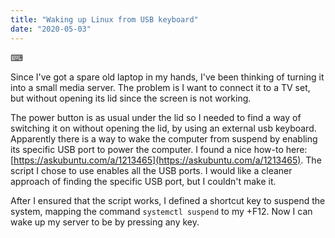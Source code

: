 ```yaml
---
title: "Waking up Linux from USB keyboard"
date: "2020-05-03"
---
```


⌨

Since I've got a spare old laptop in my hands, I've been thinking of turning it into a small media server. The problem is I want to connect it to a TV set, but without opening its lid since the screen is not working.  
  
The power button is as usual under the lid so I needed to find a way of switching it on without opening the lid, by using an external usb keyboard.  
Apparently there is a way to wake the computer from suspend by enabling its specific USB port to power the computer. I found a nice how-to here: [https://askubuntu.com/a/1213465](https://askubuntu.com/a/1213465). The script I chose to use enables all the USB ports. I would like a cleaner approach of finding the specific USB port, but I couldn't make it.  
  
After I ensured that the script works, I defined a shortcut key to suspend the system, mapping the command `systemctl suspend` to my <Super>+F12. 
Now I can wake up my server to be by pressing any key.
